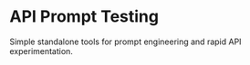 # API Prompt Testing

Simple standalone tools for prompt engineering and rapid API experimentation.
